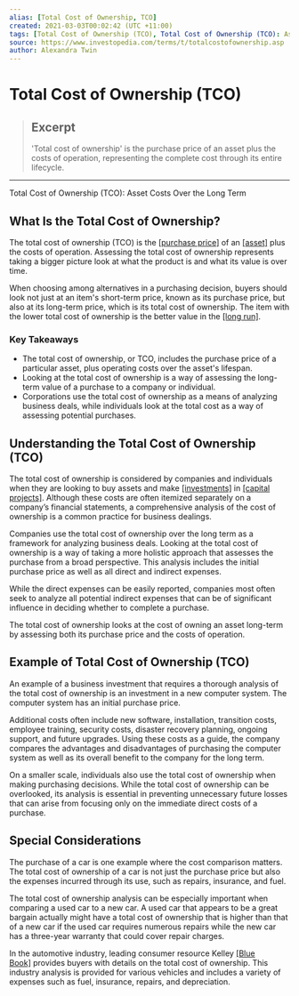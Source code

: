 ```yaml
---
alias: [Total Cost of Ownership, TCO]
created: 2021-03-03T00:02:42 (UTC +11:00)
tags: [Total Cost of Ownership (TCO), Total Cost of Ownership (TCO): Asset Costs Over the Long Term]
source: https://www.investopedia.com/terms/t/totalcostofownership.asp
author: Alexandra Twin
---
```


# Total Cost of Ownership (TCO)

> ## Excerpt
> 'Total cost of ownership' is the purchase price of an asset plus the costs of operation, representing the complete cost through its entire lifecycle.

---

Total Cost of Ownership (TCO): Asset Costs Over the Long Term
## What Is the Total Cost of Ownership?

The total cost of ownership (TCO) is the [[purchase price]](https://www.investopedia.com/terms/p/purchaseprice.asp) of an [[asset]](https://www.investopedia.com/terms/a/asset.asp) plus the costs of operation. Assessing the total cost of ownership represents taking a bigger picture look at what the product is and what its value is over time.

When choosing among alternatives in a purchasing decision, buyers should look not just at an item's short-term price, known as its purchase price, but also at its long-term price, which is its total cost of ownership. The item with the lower total cost of ownership is the better value in the [[long run]](https://www.investopedia.com/terms/l/longrun.asp).

### Key Takeaways

-   The total cost of ownership, or TCO, includes the purchase price of a particular asset, plus operating costs over the asset's lifespan.
-   Looking at the total cost of ownership is a way of assessing the long-term value of a purchase to a company or individual.
-   Corporations use the total cost of ownership as a means of analyzing business deals, while individuals look at the total cost as a way of assessing potential purchases.

## Understanding the Total Cost of Ownership (TCO)

The total cost of ownership is considered by companies and individuals when they are looking to buy assets and make [[investments]](https://www.investopedia.com/articles/younginvestors/10/what-is-an-investment.asp) in [[capital projects]](https://www.investopedia.com/terms/c/capital-project.asp). Although these costs are often itemized separately on a company’s financial statements, a comprehensive analysis of the cost of ownership is a common practice for business dealings.

Companies use the total cost of ownership over the long term as a framework for analyzing business deals. Looking at the total cost of ownership is a way of taking a more holistic approach that assesses the purchase from a broad perspective. This analysis includes the initial purchase price as well as all direct and indirect expenses.

While the direct expenses can be easily reported, companies most often seek to analyze all potential indirect expenses that can be of significant influence in deciding whether to complete a purchase.

The total cost of ownership looks at the cost of owning an asset long-term by assessing both its purchase price and the costs of operation.

## Example of Total Cost of Ownership (TCO)

An example of a business investment that requires a thorough analysis of the total cost of ownership is an investment in a new computer system. The computer system has an initial purchase price.

Additional costs often include new software, installation, transition costs, employee training, security costs, disaster recovery planning, ongoing support, and future upgrades. Using these costs as a guide, the company compares the advantages and disadvantages of purchasing the computer system as well as its overall benefit to the company for the long term.

On a smaller scale, individuals also use the total cost of ownership when making purchasing decisions. While the total cost of ownership can be overlooked, its analysis is essential in preventing unnecessary future losses that can arise from focusing only on the immediate direct costs of a purchase.

## Special Considerations

The purchase of a car is one example where the cost comparison matters. The total cost of ownership of a car is not just the purchase price but also the expenses incurred through its use, such as repairs, insurance, and fuel.

The total cost of ownership analysis can be especially important when comparing a used car to a new car. A used car that appears to be a great bargain actually might have a total cost of ownership that is higher than that of a new car if the used car requires numerous repairs while the new car has a three-year warranty that could cover repair charges.

In the automotive industry, leading consumer resource Kelley [[Blue Book]](https://www.investopedia.com/terms/b/bluebook.asp) provides buyers with details on the total cost of ownership. This industry analysis is provided for various vehicles and includes a variety of expenses such as fuel, insurance, repairs, and depreciation.

